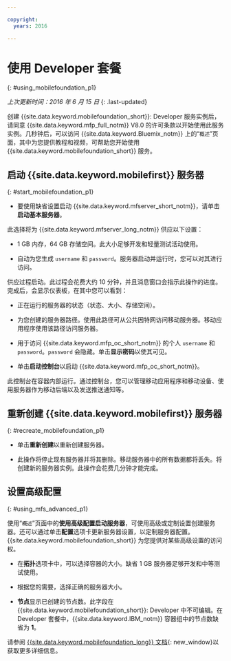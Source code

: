 ```yaml
---

copyright:
  years: 2016

---
```


#	使用 Developer 套餐
{: #using_mobilefoundation_p1}

*上次更新时间：2016 年 6 月 15 日*
{: .last-updated}

创建 {{site.data.keyword.mobilefoundation_short}}: Developer 服务实例后，请同意 {{site.data.keyword.mfp_full_notm}} V8.0 的许可条款以开始使用此服务实例。几秒钟后，可以访问 {{site.data.keyword.Bluemix_notm}} 上的“`概述`”页面，其中为您提供教程和视频，可帮助您开始使用 {{site.data.keyword.mobilefoundation_short}} 服务。

## 启动 {{site.data.keyword.mobilefirst}} 服务器
{: #start_mobilefoundation_p1}
* 要使用缺省设置启动 {{site.data.keyword.mfserver_short_notm}}，请单击**启动基本服务器**。

此选择将为 {{site.data.keyword.mfserver_long_notm}} 供应以下设置：
*	1 GB 内存，64 GB 存储空间。此大小足够开发和轻量测试活动使用。

*	自动为您生成 `username` 和 `password`。服务器启动并运行时，您可以对其进行访问。

供应过程启动。此过程会花费大约 10 分钟，并且消息窗口会指示此操作的进度。完成后，会显示仪表板，在其中您可以看到：
*	正在运行的服务器的状态（状态、大小、存储空间）。

*	为您创建的服务器路径。使用此路径可从公共因特网访问移动服务器。移动应用程序使用该路径访问服务器。

*	用于访问 {{site.data.keyword.mfp_oc_short_notm}} 的个人 `username` 和 `password`。`password` 会隐藏。单击**显示密码**以使其可见。

*	单击**启动控制台**以启动 {{site.data.keyword.mfp_oc_short_notm}}。


此控制台在容器内部运行。通过控制台，您可以管理移动应用程序和移动设备、使用服务器作为移动后端以及发送推送通知等。

## 重新创建 {{site.data.keyword.mobilefirst}} 服务器
{: #recreate_mobilefoundation_p1}

*	单击**重新创建**以重新创建服务器。

* 此操作将停止现有服务器并将其删除。移动服务器中的所有数据都将丢失。将创建新的服务器实例。此操作会花费几分钟才能完成。

##	设置高级配置
{: #using_mfs_advanced_p1}

使用“`概述`”页面中的**使用高级配置启动服务器**，可使用高级或定制设置创建服务器。还可以通过单击**配置**选项卡更新服务器设置，以定制服务器配置。{{site.data.keyword.mobilefoundation_short}} 为您提供对某些高级设置的访问权。

*	在**拓扑**选项卡中，可以选择容器的大小。缺省 1 GB 服务器足够开发和中等测试使用。

  - 根据您的需要，选择正确的服务器大小。


* **节点**显示已创建的节点数。此字段在 {{site.data.keyword.mobilefoundation_short}}: Developer 中不可编辑。在 Developer 套餐中，{{site.data.keyword.IBM_notm}} 容器组中的节点数缺省为 **1**。

请参阅 [{{site.data.keyword.mobilefoundation_long}} 文档](https://www.ibm.com/support/knowledgecenter/SSHS8R_8.0.0/wl_welcome.html){: new_window}以获取更多详细信息。
